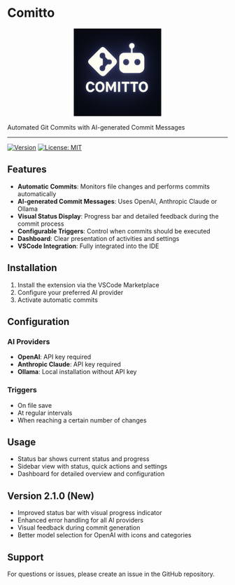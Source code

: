 # Comitto

<p align="center">
   <img src="comitto.png" alt="Comitto Logo" width="200"/>
 </p>

Automated Git Commits with AI-generated Commit Messages

 ---
[![Version](https://img.shields.io/badge/version-0.9.8-blue.svg)](https://marketplace.visualstudio.com/items?itemName=tilltmk.comitto)
[![License: MIT](https://img.shields.io/badge/License-MIT-yellow.svg)](https://opensource.org/licenses/MIT)
 
## Features

- **Automatic Commits**: Monitors file changes and performs commits automatically
- **AI-generated Commit Messages**: Uses OpenAI, Anthropic Claude or Ollama
- **Visual Status Display**: Progress bar and detailed feedback during the commit process
- **Configurable Triggers**: Control when commits should be executed
- **Dashboard**: Clear presentation of activities and settings
- **VSCode Integration**: Fully integrated into the IDE

## Installation

1. Install the extension via the VSCode Marketplace
2. Configure your preferred AI provider
3. Activate automatic commits

## Configuration

### AI Providers

- **OpenAI**: API key required
- **Anthropic Claude**: API key required
- **Ollama**: Local installation without API key

### Triggers

- On file save
- At regular intervals
- When reaching a certain number of changes

## Usage

- Status bar shows current status and progress
- Sidebar view with status, quick actions and settings
- Dashboard for detailed overview and configuration

## Version 2.1.0 (New)

- Improved status bar with visual progress indicator
- Enhanced error handling for all AI providers
- Visual feedback during commit generation
- Better model selection for OpenAI with icons and categories

## Support

For questions or issues, please create an issue in the GitHub repository.
